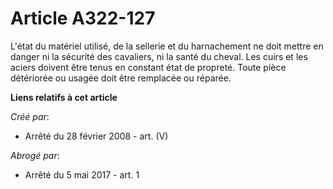 # Article A322-127

L'état du matériel utilisé, de la sellerie et du harnachement ne doit mettre en danger ni la sécurité des cavaliers, ni la
santé du cheval. Les cuirs et les aciers doivent être tenus en constant état de propreté. Toute pièce détériorée ou usagée
doit être remplacée ou réparée.

**Liens relatifs à cet article**

_Créé par_:

  - Arrêté du 28 février 2008 - art. (V)

_Abrogé par_:

  - Arrêté du 5 mai 2017 - art. 1
